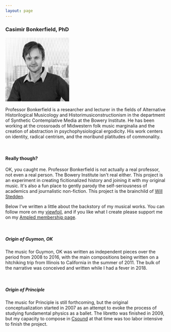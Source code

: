 ```yaml
---
layout: page
---
```


### Casimir Bonkerfield, PhD

![](/img/face_prof.jpg)

Professor Bonkerfield is a researcher and lecturer in the fields of Alternative Historilogical Musicology and Historimusiconstructionism in the department of Synthetic Contemplative Media at the Bowery Institute.  He has been working at the crossroads of Midwestern folk music marginalia and the creation of abstraction in psychophysiological ergodicity. His work centers on identity, radical centrism, and the moribund platitudes of commonality.

<br>

#### Really though?

OK, you caught me. Professor Bonkerfield is not actually a real professor, not even a real person. The Bowery Institute isn't real either.  This project is an experiment in creating ficitionalized history and joining it with my original music.  It's also a fun place to gently parody the self-seriousness of academics and journalistic non-fiction. This project is the brainchild of <a href="https://will.stedden.org">Will Stedden</a>.

Below I've written a little about the backstory of my musical works. You can follow more on my <a href="https://viewfoil.bonkerfield.org">viewfoil</a>, and if you like what I create please support me on my <a href="https://www.ampled.com/bonkerfield">Ampled membership page</a>.

<br>

##### Origin of Guymon, OK
The music for Guymon, OK was written as independent pieces over the period from 2008 to 2016, with the main compositions being written on a hitchiking trip from Illinois to California in the summer of 2011.  The bulk of the narrative was conceived and written while I had a fever in 2018.

<br>

##### Origin of Principle

The music for Principle is still forthcoming, but the original conceptualization started in 2007 as an attempt to evoke the process of studying fundamental physics as a ballet. The libretto was finished in 2009, but my capacity to compose in <a href="https://csound.com/">Csound</a> at that time was too labor intensive to finish the project.
